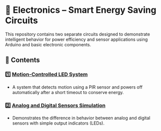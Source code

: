 # 🔌 Electronics – Smart Energy Saving Circuits

This repository contains two separate circuits designed to demonstrate intelligent behavior for power efficiency and sensor applications using Arduino and basic electronic components.

## 🧠 Contents

### 1️⃣ [Motion-Controlled LED System](./Task1-MotionControlledLED)
- A system that detects motion using a PIR sensor and powers off automatically after a short timeout to conserve energy.

### 2️⃣ [Analog and Digital Sensors Simulation](./Task2-AnalogAndDigitalSensors)
- Demonstrates the difference in behavior between analog and digital sensors with simple output indicators (LEDs).

